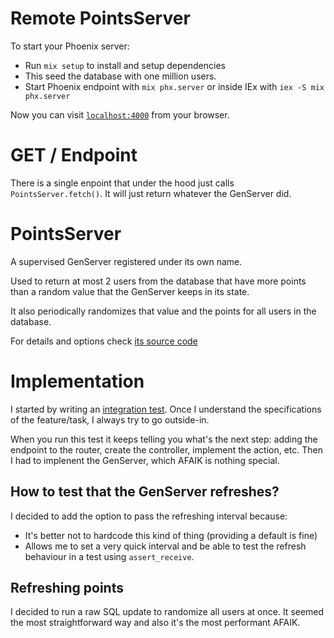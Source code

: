 # Remote PointsServer

To start your Phoenix server:

  * Run `mix setup` to install and setup dependencies
  * This seed the database with one million users.
  * Start Phoenix endpoint with `mix phx.server` or inside IEx with `iex -S mix phx.server`

Now you can visit [`localhost:4000`](http://localhost:4000) from your browser.

# GET / Endpoint

There is a single enpoint that under the hood just calls `PointsServer.fetch()`.
It will just return whatever the GenServer did.

# PointsServer

A supervised GenServer registered under its own name.

Used to return at most 2 users from the database that have more points than a random value that the GenServer keeps in its state.

It also periodically randomizes that value and the points for all users in the database.

For details and options check [its source code](lib/remote/points_server.ex)

# Implementation

I started by writing an [integration test](test/remote_web/controllers/root_controller_test.exs).
Once I understand the specifications of the feature/task, I always try to go outside-in.

When you run this test it keeps telling you what's the next step: adding the endpoint to the router, create the controller, implement the action, etc.
Then I had to implenent the GenServer, which AFAIK is nothing special.

## How to test that the GenServer refreshes?

I decided to add the option to pass the refreshing interval because:

- It's better not to hardcode this kind of thing (providing a default is fine)
- Allows me to set a very quick interval and be able to test the refresh behaviour in a test using `assert_receive`.

## Refreshing points

I decided to run a raw SQL update to randomize all users at once. It seemed the most straightforward way and also it's the most performant AFAIK.
